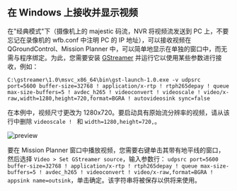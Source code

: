 ## 在 Windows 上接收并显示视频

在"经典模式"下（摄像机上的 majestic 码流，NVR 将视频流发送到 PC 上，不要忘记在录像机的 wfb.conf 中注明 PC 的 IP 地址），可以接收视频在 QGroundControl、Mission Planner 中，可以简单地显示在单独的窗口中，而无需与程序绑定。为此，您需要安装 [GStreamer](https://gstreamer.freedesktop.org/download/) 并运行它以使用某些参数进行接收，例如： 

```
C:\gstreamer\1.0\msvc_x86_64\bin\gst-launch-1.0.exe -v udpsrc port=5600 buffer-size=32768 ! application/x-rtp ! rtph265depay ! queue max-size-buffers=5 ! avdec_h265 ! videoconvert ! videoscale ! video/x-raw,width=1280,height=720,format=BGRA ! autovideosink sync=false
```

在本例中，视频尺寸更改为 1280x720。要启动具有原始流分辨率的视频，请从该行中删除 `videoscale ! ` 和 `width=1280,height=720,`。


![preview](https://github.com/OpenIPC/sandbox-fpv/raw/master/notes_files/Screenshot_2.png)

要在 Mission Planner 窗口中播放视频，您需要右键单击其带有地平线的窗口，然后选择 `Video > Set GStreamer source`，输入参数行： `udpsrc port=5600 buffer-size=32768 ! application/x-rtp ! rtph265depay ! queue max-size-buffers=5 ! avdec_h265 ! videoconvert ! video/x-raw,format=BGRA ! appsink name=outsink`，单击确定。该字符串将被保存以供将来使用。

